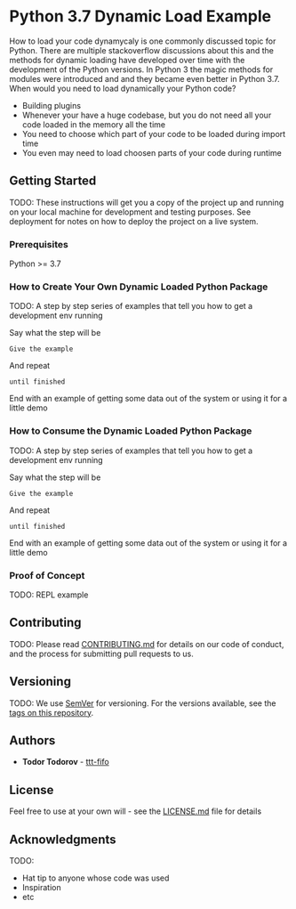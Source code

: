 # Python 3.7 Dynamic Load Example

How to load your code dynamycaly is one commonly discussed topic for Python. There are multiple stackoverflow discussions about this and the methods for dynamic loading have developed over time with the development of the Python versions. In Python 3 the magic methods for modules were introduced and and they became even better in Python 3.7. When would you need to load dynamically your Python code?

* Building plugins
* Whenever your have a huge codebase, but you do not need all your code loaded in the memory all the time
* You need to choose which part of your code to be loaded during import time
* You even may need to load choosen parts of your code during runtime

## Getting Started

TODO: These instructions will get you a copy of the project up and running on your local machine for development and testing purposes. See deployment for notes on how to deploy the project on a live system.

### Prerequisites

Python >= 3.7

### How to Create Your Own Dynamic Loaded Python Package

TODO: A step by step series of examples that tell you how to get a development env running

Say what the step will be

```
Give the example
```

And repeat

```
until finished
```

End with an example of getting some data out of the system or using it for a little demo

### How to Consume the Dynamic Loaded Python Package

TODO: A step by step series of examples that tell you how to get a development env running

Say what the step will be

```
Give the example
```

And repeat

```
until finished
```

End with an example of getting some data out of the system or using it for a little demo


### Proof of Concept

TODO: REPL example

## Contributing

TODO:
Please read [CONTRIBUTING.md](https://gist.github.com/PurpleBooth/b24679402957c63ec426) for details on our code of conduct, and the process for submitting pull requests to us.

## Versioning

TODO:
We use [SemVer](http://semver.org/) for versioning. For the versions available, see the [tags on this repository](https://github.com/your/project/tags). 

## Authors

* **Todor Todorov** - [ttt-fifo](https://github.com/ttt-fifo)

## License

Feel free to use at your own will - see the [LICENSE.md](LICENSE.md) file for details

## Acknowledgments

TODO:

* Hat tip to anyone whose code was used
* Inspiration
* etc


